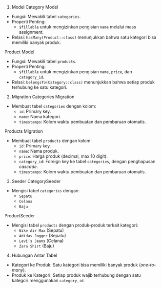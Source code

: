 1. Model
Category Model
- Fungsi: Mewakili tabel `categories`.
- Properti Penting: 
  - `$fillable` untuk mengizinkan pengisian `name` melalui mass assignment.
- Relasi: `hasMany(Product::class)` menunjukkan bahwa satu kategori bisa memiliki banyak produk.

Product Model
- Fungsi: Mewakili tabel `products`.
- Properti Penting:
  - `$fillable` untuk mengizinkan pengisian `name`, `price`, dan `category_id`.
- Relasi: `belongsTo(Category::class)` menunjukkan bahwa setiap produk terhubung ke satu kategori.

2. Migration
Categories Migration
- Membuat tabel `categories` dengan kolom:
  - `id`: Primary key.
  - `name`: Nama kategori.
  - `timestamps`: Kolom waktu pembuatan dan pembaruan otomatis.

Products Migration
- Membuat tabel `products` dengan kolom:
  - `id`: Primary key.
  - `name`: Nama produk.
  - `price`: Harga produk (decimal, max 10 digit).
  - `category_id`: Foreign key ke tabel `categories`, dengan penghapusan *cascade*.
  - `timestamps`: Kolom waktu pembuatan dan pembaruan otomatis.

3. Seeder
CategorySeeder
- Mengisi tabel `categories` dengan:
  - `Sepatu`
  - `Celana`
  - `Baju`

ProductSeeder
- Mengisi tabel `products` dengan produk-produk terkait kategori:
  - `Nike Air Max` (Sepatu)
  - `Adidas Jogger` (Sepatu)
  - `Levi’s Jeans` (Celana)
  - `Zara Shirt` (Baju)

4. Hubungan Antar Tabel
- Kategori ke Produk: Satu kategori bisa memiliki banyak produk (*one-to-many*).
- Produk ke Kategori: Setiap produk wajib terhubung dengan satu kategori menggunakan `category_id`.
